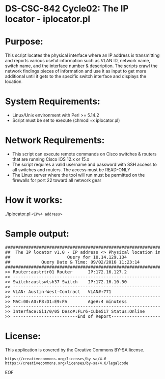 # DS-CSC-842 Cycle02: The IP locator - iplocator.pl

# Purpose:
This script locates the physical interface where an IP address is transmitting and reports various useful information such as VLAN ID, network name, switch name, and the interface number & description. The scripts crawl the network findings pieces of information and use it as input to get more additional until it gets to the specific switch interface and displays the location. 

# System Requirements: 
- Linux/Unix environment with Perl >= 5.14.2
- Script must be set to execute (chmod +x iplocator.pl)

# Network Requirements:
- This script can execute remote commands on Cisco switches & routers that are running Cisco IOS 12.x or 15.x
- The script requires a valid username and password with SSH access to all switches and routers. The access must be READ-ONLY
- The Linux server where the tool will run must be permitted on the firewalls for port 22 toward all network gear

# How it works: 
./iplocator.pl `<IPv4 address>`

# Sample output:
<pre>
#################################################################
##	The IP locator v1.0 - IP address <> Physical location in LAN 
##				        Query for 10.14.129.134 
##		      Query Date & Time: 09/02/2016 11:23:14 
################################################################# 
>> Router:austrtr01 Router 		IP:172.16.127.2 
>> ----------------------------------------------------------------- 
>> Switch:austswtsh37 Switch 	IP:172.16.10.50 
>> ----------------------------------------------------------------- 
>> VLAN: Austin-West-Contract 	VLAN#:771 
>> ----------------------------------------------------------------- 
>> MAC:00:A0:F8:D1:E9:FA 		Age#:4 minutess 
>> ----------------------------------------------------------------- 
>> Interface:Gi1/0/05 Desc#:FLr6-Cube517 Status:Online 
>> -------------------------End of Report--------------------------- 
</pre>

# License:

This application is covered by the Creative Commons BY-SA license.

    https://creativecommons.org/licenses/by-sa/4.0
    https://creativecommons.org/licenses/by-sa/4.0/legalcode

EOF


